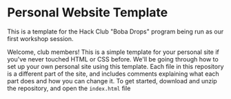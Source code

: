 # Personal Website Template
This is a template for the Hack Club "Boba Drops" program being run as our first workshop session.

Welcome, club members! This is a simple template for your personal site if you've never touched HTML or CSS before. We'll be going through how to set up your own personal site using this template. Each file in this repository is a different part of the site, and includes comments explaining what each part does and how you can change it. To get started, download and unzip the repository, and open the `index.html` file